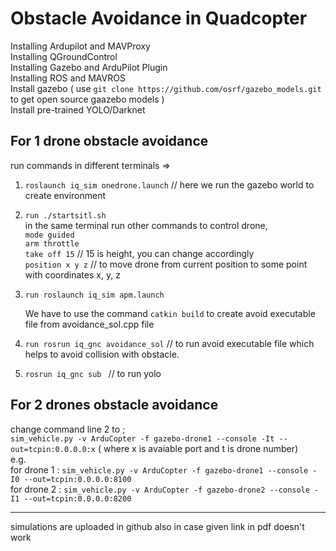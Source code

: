 # Obstacle Avoidance in Quadcopter

Installing Ardupilot and MAVProxy  
Installing QGroundControl  
Installing Gazebo and ArduPilot Plugin  
Installing ROS and MAVROS  
Install gazebo  ( use `git clone https://github.com/osrf/gazebo_models.git` to get open source gaazebo models )  
Install pre-trained YOLO/Darknet  
  
##  For 1 drone obstacle avoidance   
run commands in different terminals =>  

1) `roslaunch iq_sim onedrone.launch`  //  here we run the gazebo world to create environment  
2) `run ./startsitl.sh`  
    in the same terminal run other commands to control drone,  
    `mode guided`  
    `arm throttle`  
    `take off 15`    // 15 is height, you can change accordingly  
    `position x y z`  // to move drone from current position to some point with coordinates x, y, z
3) `run roslaunch iq_sim apm.launch`  
    
    We have to use the command `catkin build` to create avoid executable file from avoidance_sol.cpp file
4) `run rosrun iq_gnc avoidance_sol`   // to run avoid executable file which helps to avoid collision with obstacle.    
5) `rosrun iq_gnc sub ` // to run yolo
  
##  For 2 drones obstacle avoidance  

change command line 2 to ;  
`sim_vehicle.py -v ArduCopter -f gazebo-drone1 --console -It --out=tcpin:0.0.0.0:x` ( where x is avaiable port and t is drone number)  
e.g.  
for drone 1 : `sim_vehicle.py -v ArduCopter -f gazebo-drone1 --console -I0 --out=tcpin:0.0.0.0:8100 `  
for drone 2 : `sim_vehicle.py -v ArduCopter -f gazebo-drone2 --console -I1 --out=tcpin:0.0.0.0:8200 `


--------------------------------------------------------------------------------------------------------------------------------------------------------------------
simulations are uploaded in github also in case given link in pdf doesn't work
